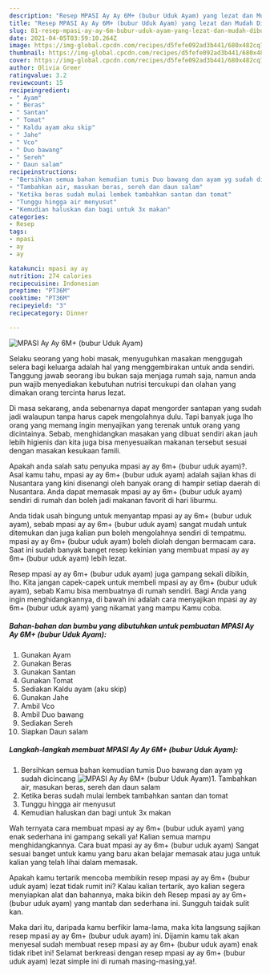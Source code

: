 ```yaml
---
description: "Resep MPASI Ay Ay 6M+ (bubur Uduk Ayam) yang lezat dan Mudah Dibuat"
title: "Resep MPASI Ay Ay 6M+ (bubur Uduk Ayam) yang lezat dan Mudah Dibuat"
slug: 81-resep-mpasi-ay-ay-6m-bubur-uduk-ayam-yang-lezat-dan-mudah-dibuat
date: 2021-04-05T03:59:10.264Z
image: https://img-global.cpcdn.com/recipes/d5fefe092ad3b441/680x482cq70/mpasi-ay-ay-6m-bubur-uduk-ayam-foto-resep-utama.jpg
thumbnail: https://img-global.cpcdn.com/recipes/d5fefe092ad3b441/680x482cq70/mpasi-ay-ay-6m-bubur-uduk-ayam-foto-resep-utama.jpg
cover: https://img-global.cpcdn.com/recipes/d5fefe092ad3b441/680x482cq70/mpasi-ay-ay-6m-bubur-uduk-ayam-foto-resep-utama.jpg
author: Olivia Greer
ratingvalue: 3.2
reviewcount: 15
recipeingredient:
- " Ayam"
- " Beras"
- " Santan"
- " Tomat"
- " Kaldu ayam aku skip"
- " Jahe"
- " Vco"
- " Duo bawang"
- " Sereh"
- " Daun salam"
recipeinstructions:
- "Bersihkan semua bahan kemudian tumis Duo bawang dan ayam yg sudah dicincang"
- "Tambahkan air, masukan beras, sereh dan daun salam"
- "Ketika beras sudah mulai lembek tambahkan santan dan tomat"
- "Tunggu hingga air menyusut"
- "Kemudian haluskan dan bagi untuk 3x makan"
categories:
- Resep
tags:
- mpasi
- ay
- ay

katakunci: mpasi ay ay 
nutrition: 274 calories
recipecuisine: Indonesian
preptime: "PT36M"
cooktime: "PT36M"
recipeyield: "3"
recipecategory: Dinner

---
```



![MPASI Ay Ay 6M+ (bubur Uduk Ayam)](https://img-global.cpcdn.com/recipes/d5fefe092ad3b441/680x482cq70/mpasi-ay-ay-6m-bubur-uduk-ayam-foto-resep-utama.jpg)

Selaku seorang yang hobi masak, menyuguhkan masakan menggugah selera bagi keluarga adalah hal yang menggembirakan untuk anda sendiri. Tanggung jawab seorang ibu bukan saja menjaga rumah saja, namun anda pun wajib menyediakan kebutuhan nutrisi tercukupi dan olahan yang dimakan orang tercinta harus lezat.

Di masa  sekarang, anda sebenarnya dapat mengorder santapan yang sudah jadi walaupun tanpa harus capek mengolahnya dulu. Tapi banyak juga lho orang yang memang ingin menyajikan yang terenak untuk orang yang dicintainya. Sebab, menghidangkan masakan yang dibuat sendiri akan jauh lebih higienis dan kita juga bisa menyesuaikan makanan tersebut sesuai dengan masakan kesukaan famili. 



Apakah anda salah satu penyuka mpasi ay ay 6m+ (bubur uduk ayam)?. Asal kamu tahu, mpasi ay ay 6m+ (bubur uduk ayam) adalah sajian khas di Nusantara yang kini disenangi oleh banyak orang di hampir setiap daerah di Nusantara. Anda dapat memasak mpasi ay ay 6m+ (bubur uduk ayam) sendiri di rumah dan boleh jadi makanan favorit di hari liburmu.

Anda tidak usah bingung untuk menyantap mpasi ay ay 6m+ (bubur uduk ayam), sebab mpasi ay ay 6m+ (bubur uduk ayam) sangat mudah untuk ditemukan dan juga kalian pun boleh mengolahnya sendiri di tempatmu. mpasi ay ay 6m+ (bubur uduk ayam) boleh diolah dengan bermacam cara. Saat ini sudah banyak banget resep kekinian yang membuat mpasi ay ay 6m+ (bubur uduk ayam) lebih lezat.

Resep mpasi ay ay 6m+ (bubur uduk ayam) juga gampang sekali dibikin, lho. Kita jangan capek-capek untuk membeli mpasi ay ay 6m+ (bubur uduk ayam), sebab Kamu bisa membuatnya di rumah sendiri. Bagi Anda yang ingin menghidangkannya, di bawah ini adalah cara menyajikan mpasi ay ay 6m+ (bubur uduk ayam) yang nikamat yang mampu Kamu coba.

<!--inarticleads1-->

##### Bahan-bahan dan bumbu yang dibutuhkan untuk pembuatan MPASI Ay Ay 6M+ (bubur Uduk Ayam):

1. Gunakan  Ayam
1. Gunakan  Beras
1. Gunakan  Santan
1. Gunakan  Tomat
1. Sediakan  Kaldu ayam (aku skip)
1. Gunakan  Jahe
1. Ambil  Vco
1. Ambil  Duo bawang
1. Sediakan  Sereh
1. Siapkan  Daun salam




<!--inarticleads2-->

##### Langkah-langkah membuat MPASI Ay Ay 6M+ (bubur Uduk Ayam):

1. Bersihkan semua bahan kemudian tumis Duo bawang dan ayam yg sudah dicincang
<img src="https://img-global.cpcdn.com/steps/09e3765729db5454/160x128cq70/mpasi-ay-ay-6m-bubur-uduk-ayam-langkah-memasak-1-foto.jpg" alt="MPASI Ay Ay 6M+ (bubur Uduk Ayam)">1. Tambahkan air, masukan beras, sereh dan daun salam
1. Ketika beras sudah mulai lembek tambahkan santan dan tomat
1. Tunggu hingga air menyusut
1. Kemudian haluskan dan bagi untuk 3x makan




Wah ternyata cara membuat mpasi ay ay 6m+ (bubur uduk ayam) yang enak sederhana ini gampang sekali ya! Kalian semua mampu menghidangkannya. Cara buat mpasi ay ay 6m+ (bubur uduk ayam) Sangat sesuai banget untuk kamu yang baru akan belajar memasak atau juga untuk kalian yang telah lihai dalam memasak.

Apakah kamu tertarik mencoba membikin resep mpasi ay ay 6m+ (bubur uduk ayam) lezat tidak rumit ini? Kalau kalian tertarik, ayo kalian segera menyiapkan alat dan bahannya, maka bikin deh Resep mpasi ay ay 6m+ (bubur uduk ayam) yang mantab dan sederhana ini. Sungguh taidak sulit kan. 

Maka dari itu, daripada kamu berfikir lama-lama, maka kita langsung sajikan resep mpasi ay ay 6m+ (bubur uduk ayam) ini. Dijamin kamu tak akan menyesal sudah membuat resep mpasi ay ay 6m+ (bubur uduk ayam) enak tidak ribet ini! Selamat berkreasi dengan resep mpasi ay ay 6m+ (bubur uduk ayam) lezat simple ini di rumah masing-masing,ya!.

